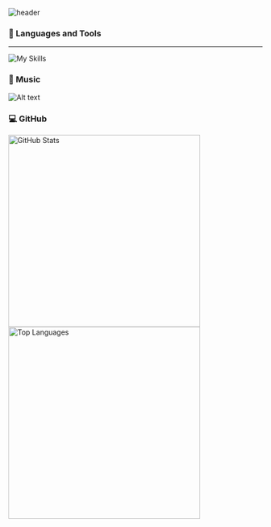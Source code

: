 ![header](https://capsule-render.vercel.app/api?type=waving&color=gradient&height=100&section=header&text=🍀🍄Hey%20Everyone!🍄🍀&fontSize=50)



### 🚀 Languages and Tools
---
![My Skills](https://skillicons.dev/icons?i=js,html,css,java,kotlin,androidstudio,anaconda,blender,cpp,cs,octave,php,py,rust,vscode,visualstudio)

### 🎵 Music 
![Alt text](https://spotify-recently-played-readme.vercel.app/api?user=malaklovesunicorns&unique={true|1|on|yes})

### 💻 GitHub 
<p>
  <img
    src="https://github-readme-stats.vercel.app/api?username=euphoric7807&show_icons=true&theme=radical"
    alt="GitHub Stats"
    width="380"
  />
  <img
    src="https://github-readme-stats.vercel.app/api/top-langs/?username=euphoric7807&layout=compact&theme=radical"
    alt="Top Languages"
    width="380"
  />
</p>


